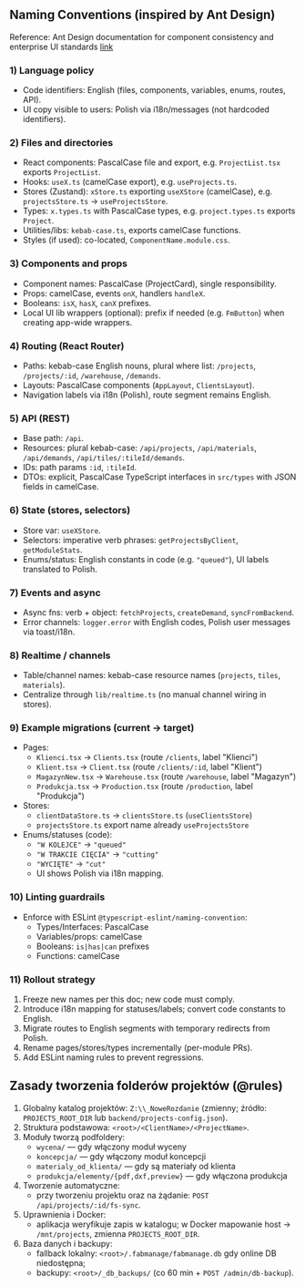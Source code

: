 ## Naming Conventions (inspired by Ant Design)

Reference: Ant Design documentation for component consistency and enterprise UI standards [link](https://ant.design/docs/react/introduce)

### 1) Language policy
- Code identifiers: English (files, components, variables, enums, routes, API).
- UI copy visible to users: Polish via i18n/messages (not hardcoded identifiers).

### 2) Files and directories
- React components: PascalCase file and export, e.g. `ProjectList.tsx` exports `ProjectList`.
- Hooks: `useX.ts` (camelCase export), e.g. `useProjects.ts`.
- Stores (Zustand): `xStore.ts` exporting `useXStore` (camelCase), e.g. `projectsStore.ts` → `useProjectsStore`.
- Types: `x.types.ts` with PascalCase types, e.g. `project.types.ts` exports `Project`.
- Utilities/libs: `kebab-case.ts`, exports camelCase functions.
- Styles (if used): co-located, `ComponentName.module.css`.

### 3) Components and props
- Component names: PascalCase (ProjectCard), single responsibility.
- Props: camelCase, events `onX`, handlers `handleX`.
- Booleans: `isX`, `hasX`, `canX` prefixes.
- Local UI lib wrappers (optional): prefix if needed (e.g. `FmButton`) when creating app-wide wrappers.

### 4) Routing (React Router)
- Paths: kebab-case English nouns, plural where list: `/projects`, `/projects/:id`, `/warehouse`, `/demands`.
- Layouts: PascalCase components (`AppLayout`, `ClientsLayout`).
- Navigation labels via i18n (Polish), route segment remains English.

### 5) API (REST)
- Base path: `/api`.
- Resources: plural kebab-case: `/api/projects`, `/api/materials`, `/api/demands`, `/api/tiles/:tileId/demands`.
- IDs: path params `:id`, `:tileId`.
- DTOs: explicit, PascalCase TypeScript interfaces in `src/types` with JSON fields in camelCase.

### 6) State (stores, selectors)
- Store var: `useXStore`.
- Selectors: imperative verb phrases: `getProjectsByClient`, `getModuleStats`.
- Enums/status: English constants in code (e.g. `"queued"`), UI labels translated to Polish.

### 7) Events and async
- Async fns: verb + object: `fetchProjects`, `createDemand`, `syncFromBackend`.
- Error channels: `logger.error` with English codes, Polish user messages via toast/i18n.

### 8) Realtime / channels
- Table/channel names: kebab-case resource names (`projects`, `tiles`, `materials`).
- Centralize through `lib/realtime.ts` (no manual channel wiring in stores).

### 9) Example migrations (current → target)
- Pages:
  - `Klienci.tsx` → `Clients.tsx` (route `/clients`, label "Klienci")
  - `Klient.tsx` → `Client.tsx` (route `/clients/:id`, label "Klient")
  - `MagazynNew.tsx` → `Warehouse.tsx` (route `/warehouse`, label "Magazyn")
  - `Produkcja.tsx` → `Production.tsx` (route `/production`, label "Produkcja")
- Stores:
  - `clientDataStore.ts` → `clientsStore.ts` (`useClientsStore`)
  - `projectsStore.ts` export name already `useProjectsStore`
- Enums/statuses (code):
  - `"W KOLEJCE"` → `"queued"`
  - `"W TRAKCIE CIĘCIA"` → `"cutting"`
  - `"WYCIĘTE"` → `"cut"`
  - UI shows Polish via i18n mapping.

### 10) Linting guardrails
- Enforce with ESLint `@typescript-eslint/naming-convention`:
  - Types/Interfaces: PascalCase
  - Variables/props: camelCase
  - Booleans: `is|has|can` prefixes
  - Functions: camelCase

### 11) Rollout strategy
1. Freeze new names per this doc; new code must comply.
2. Introduce i18n mapping for statuses/labels; convert code constants to English.
3. Migrate routes to English segments with temporary redirects from Polish.
4. Rename pages/stores/types incrementally (per-module PRs).
5. Add ESLint naming rules to prevent regressions.


## Zasady tworzenia folderów projektów (@rules)

1. Globalny katalog projektów: `Z:\\_NoweRozdanie` (zmienny; źródło: `PROJECTS_ROOT_DIR` lub `backend/projects-config.json`).
2. Struktura podstawowa: `<root>/<ClientName>/<ProjectName>`.
3. Moduły tworzą podfoldery:
   - `wycena/` — gdy włączony moduł wyceny
   - `koncepcja/` — gdy włączony moduł koncepcji
   - `materialy_od_klienta/` — gdy są materiały od klienta
   - `produkcja/elementy/{pdf,dxf,preview}` — gdy włączona produkcja
4. Tworzenie automatyczne:
   - przy tworzeniu projektu oraz na żądanie: `POST /api/projects/:id/fs-sync`.
5. Uprawnienia i Docker:
   - aplikacja weryfikuje zapis w katalogu; w Docker mapowanie host → `/mnt/projects`, zmienna `PROJECTS_ROOT_DIR`.
6. Baza danych i backupy:
   - fallback lokalny: `<root>/.fabmanage/fabmanage.db` gdy online DB niedostępna;
   - backupy: `<root>/_db_backups/` (co 60 min + `POST /admin/db-backup`).

